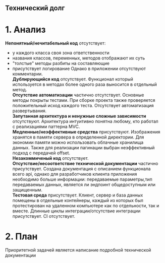 ## Технический долг
# 1. Анализ
 **Непонятный/нечитабельный код** отсутствует: 
   - у каждого класса своя зона ответственности
   - названия классов, переменных, методов отображают их суть
   - "толстые" методы разбиты на составляющие
   - присутствует логирование
   Однако в приложении отсутствуют комментарии.  
 **Дублирующийся код** отсутствует. Функционал который используется в методах более одного раза выносится в отдельный метод.  
 **Отсутствие автоматизации** частично отсутствует. Основные методы покрыты тестами. При сборке проекта также проверяется положительный исход каждого теста. Отсутствует автоматизация развертывания.  
 **Запутанная архитектура и ненужные сложные зависимости** отсутствуют. Архитектура интуитивно понятна любому, кто работал с реализациями паттерна MVC.  
 **Медленные/неэффективные средства** присутствуют. Изображения хранятся в памяти сервера в определенной директории. Для экономии памяти можно использовать облачные хранилища данных. Также для реализации пагинации выбран неэффективный подход с передачей offset.  
 **Незакоммиченый код** отсутствует.  
 **Отсутствие/несоответствие технической документации** частично присутствует. Создана документация с описанием функционала всего api, однако для разработчиков клиента приложения необходимо больше информации: передаваемые параметры,тип передаваемых данных, является ли эндпоинт общедоступным или защищенным.  
 **Тестовая среда** присутствует. Клиент, сервер и база данных помещены в отдельные контейнеры, каждый из которых был протестирован на удаленном компьютере как по отдельности, так и вместе.
 Длинные циклы интеграции/отсутствие интеграции присутствует. CI отсутствует.  

 # 2. План  
 Приоритетной задачей является написание подробной технической документации 
